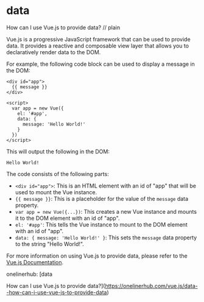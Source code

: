 # data

How can I use Vue.js to provide data?
// plain

Vue.js is a progressive JavaScript framework that can be used to provide data. It provides a reactive and composable view layer that allows you to declaratively render data to the DOM.

For example, the following code block can be used to display a message in the DOM:

```
<div id="app">
  {{ message }}
</div>

<script>
  var app = new Vue({
    el: '#app',
    data: {
      message: 'Hello World!'
    }
  })
</script>
```

This will output the following in the DOM:

```
Hello World!
```

The code consists of the following parts:

- `<div id="app">`: This is an HTML element with an id of "app" that will be used to mount the Vue instance.
- `{{ message }}`: This is a placeholder for the value of the `message` data property.
- `var app = new Vue({...})`: This creates a new Vue instance and mounts it to the DOM element with an id of "app".
- `el: '#app'`: This tells the Vue instance to mount to the DOM element with an id of "app".
- `data: { message: 'Hello World!' }`: This sets the `message` data property to the string "Hello World!".

For more information on using Vue.js to provide data, please refer to the [Vue.js Documentation](https://vuejs.org/v2/guide/index.html).

onelinerhub: [data

How can I use Vue.js to provide data?](https://onelinerhub.com/vue.js/data--how-can-i-use-vue-js-to-provide-data)